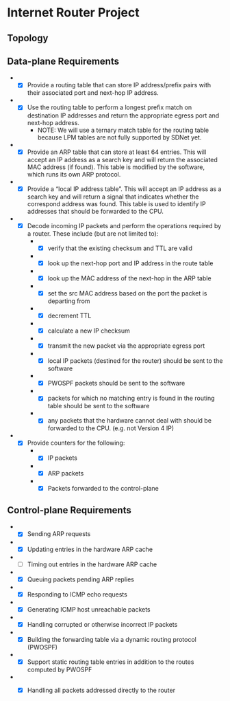 # Internet Router Project
## Topology

## Data-plane Requirements

* -[x] Provide a routing table that can store IP address/prefix pairs with their associated port and next-hop IP address.
* -[x] Use the routing table to perform a longest prefix match on destination IP addresses and return the appropriate egress port and next-hop address.
    * NOTE: We will use a ternary match table for the routing table because LPM tables are not fully supported by SDNet yet.
* -[x] Provide an ARP table that can store at least 64 entries. This will accept an IP address as a search key and will return the associated MAC address (if found). This table is modified by the software, which runs its own ARP protocol.
* -[x] Provide a “local IP address table”. This will accept an IP address as a search key and will return a signal that indicates whether the correspond address was found. This table is used to identify IP addresses that should be forwarded to the CPU.
* -[x] Decode incoming IP packets and perform the operations required by a router. These include (but are not limited to):
    * -[x] verify that the existing checksum and TTL are valid
    * -[x] look up the next-hop port and IP address in the route table
    * -[x] look up the MAC address of the next-hop in the ARP table
    * -[x] set the src MAC address based on the port the packet is departing from
    * -[x] decrement TTL
    * -[x] calculate a new IP checksum
    * -[x] transmit the new packet via the appropriate egress port
    * -[x] local IP packets (destined for the router) should be sent to the software
    * -[x] PWOSPF packets should be sent to the software
    * -[x] packets for which no matching entry is found in the routing table should be sent to the software
    * -[x] any packets that the hardware cannot deal with should be forwarded to the CPU. (e.g. not Version 4 IP)
* -[x] Provide counters for the following:
    * -[x] IP packets
    * -[x] ARP packets
    * -[x] Packets forwarded to the control-plane

## Control-plane Requirements

* -[x] Sending ARP requests
* -[x] Updating entries in the hardware ARP cache
* -[ ] Timing out entries in the hardware ARP cache
* -[x] Queuing packets pending ARP replies
* -[x] Responding to ICMP echo requests
* -[x] Generating ICMP host unreachable packets
* -[x] Handling corrupted or otherwise incorrect IP packets
* -[x] Building the forwarding table via a dynamic routing protocol (PWOSPF)
* -[x] Support static routing table entries in addition to the routes computed by PWOSPF
* -[x] Handling all packets addressed directly to the router

